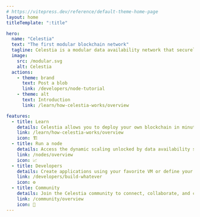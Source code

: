 ```yaml
---
# https://vitepress.dev/reference/default-theme-home-page
layout: home
titleTemplate: ":title"

hero:
  name: "Celestia"
  text: "The first modular blockchain network"
  tagline: Celestia is a modular data availability network that securely scales with the number of users, making it easy for anyone to launch their own blockchain.
  image:
    src: /modular.svg
    alt: Celestia
  actions:
    - theme: brand
      text: Post a blob
      link: /developers/node-tutorial
    - theme: alt
      text: Introduction
      link: /learn/how-celestia-works/overview

features:
  - title: Learn
    details: Celestia allows you to deploy your own blockchain in minutes, as easily as a smart contract.
    link: /learn/how-celestia-works/overview
    icon: 🏗️
  - title: Run a node
    details: Access the dynamic scaling unlocked by data availability sampling, where scale increases with the number of users.
    link: /nodes/overview
    icon: 📈
  - title: Developers
    details: Create applications using your favorite VM or define your own. Build sovereign rollups, a new type of self-governing blockchain with minimal platform risk.
    link: /developers/build-whatever
    icon: ⚙️
  - title: Community
    details: Join the Celestia community to connect, collaborate, and contribute to the future of modular blockchains.
    link: /community/overview
    icon: 🏰
---
```

